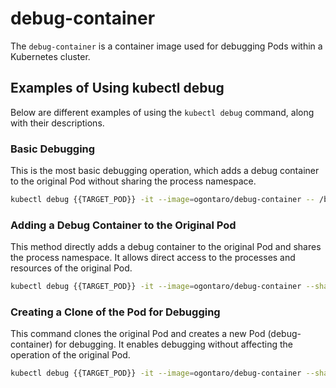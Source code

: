 # debug-container

The `debug-container` is a container image used for debugging Pods within a Kubernetes cluster.

## Examples of Using kubectl debug

Below are different examples of using the `kubectl debug` command, along with their descriptions.

### Basic Debugging

This is the most basic debugging operation, which adds a debug container to the original Pod without sharing the process
namespace.

```bash
kubectl debug {{TARGET_POD}} -it --image=ogontaro/debug-container -- /bin/bash
```

### Adding a Debug Container to the Original Pod

This method directly adds a debug container to the original Pod and shares the process namespace. It allows direct
access to the processes and resources of the original Pod.

```bash
kubectl debug {{TARGET_POD}} -it --image=ogontaro/debug-container --share-processes -- /bin/bash
```

### Creating a Clone of the Pod for Debugging

This command clones the original Pod and creates a new Pod (debug-container) for debugging. It enables debugging without
affecting the operation of the original Pod.

```bash
kubectl debug {{TARGET_POD}} -it --image=ogontaro/debug-container --share-processes --copy-to=debug-container -- /bin/bash; echo "Remember to delete the debug pod: kubectl delete pod debug-container"
```
